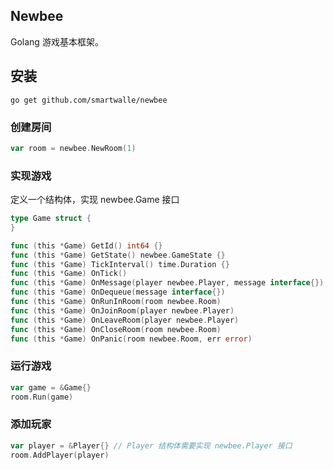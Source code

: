 ## Newbee

Golang 游戏基本框架。

## 安装

```
go get github.com/smartwalle/newbee
```

### 创建房间

```go
var room = newbee.NewRoom(1)
```

### 实现游戏

定义一个结构体，实现 newbee.Game 接口

```go
type Game struct {
}

func (this *Game) GetId() int64 {}
func (this *Game) GetState() newbee.GameState {}
func (this *Game) TickInterval() time.Duration {}
func (this *Game) OnTick()
func (this *Game) OnMessage(player newbee.Player, message interface{})
func (this *Game) OnDequeue(message interface{})
func (this *Game) OnRunInRoom(room newbee.Room)
func (this *Game) OnJoinRoom(player newbee.Player)
func (this *Game) OnLeaveRoom(player newbee.Player)
func (this *Game) OnCloseRoom(room newbee.Room)
func (this *Game) OnPanic(room newbee.Room, err error)
```

### 运行游戏

```go
var game = &Game{}
room.Run(game)
```

### 添加玩家

```go
var player = &Player{} // Player 结构体需要实现 newbee.Player 接口
room.AddPlayer(player)
```